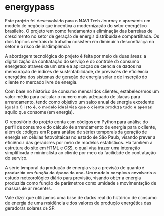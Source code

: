 # energypass

Este projeto foi desenvolvido para o NAVI Tech Journey e apresenta um modelo de negócio que incentiva a modernização do setor energético brasileiro.
O projeto tem como fundamento a eliminação das barreiras de crescimento no setor de geração de energia distribuída e compartilhada. Os dois tópicos
centrais do trabalho cosistem em diminuir a desconfiança no setor e o risco de inadimplência.

A abordagem tecnológica do projeto é feita por meio de duas áreas: a digitalização da contratação do serviço e do controle do consumo energético através
de um site e a aplicação de ciência de dados na mensuração de índices de sustentabilidade, de previsões de eficiência energética dos sistemas de geração
de energia solar e de inserção do cliente no mercado livre de energia.

Com base no histórico de consumo mensal dos clientes, estabelecemos um valor médio para calcular o numero mais adequado de placas para arrendamento, tendo como objetivo um saldo anual de energia excedente igual a 0, isto é, o modelo ideal visa que o cliente produza tudo e apenas aquilo que consome (em energia).

O repositório do projeto conta com códigos em Python para análise do perfil de consumo e do cálculo de arrendamento de energia para o cliente, além de
códigos em R para análise de séries temporais da geração de energia em células fotovoltaicas no estado de São Paulo, visando prever a eficiência das
geradores por meio de modelos estatísticos. Há também a estrutura do site em HTML e CSS, o qual visa trazer uma interação simplificada e minimalista 
ao cliente por meio da facilidade de contratação do serviço.

A série temporal da produção de energia visa a previsão de quanto é produzido em função da época do ano. Um modelo complexo envolveria o estudo meteorológico diário para previsão, visando obter a energia produzida como função de parâmetros como umidade e movimentação de massas de ar recentes.

Vale dizer que utilizamos uma base de dados real do histórico de consumo de energia de uma residência e dos valores de produção energética das geradoras
solares de SP.
